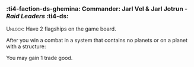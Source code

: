### :ti4-faction-ds-ghemina: **Commander**: Jarl Vel & Jarl Jotrun - _Raid Leaders_ :ti4-ds:
<span style="font-variant:small-caps;">Unlock</span>: Have 2 flagships on the game board.

After you win a combat in a system that contains no planets or on a planet with a structure:

You may gain 1 trade good.
